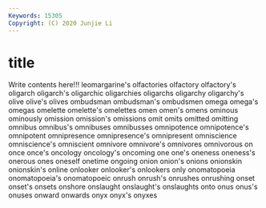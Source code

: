 ```yaml
---
Keywords: 15305
Copyright: (C) 2020 Junjie Li
---
```


# title

Write contents here!!!
leomargarine's 
olfactories 
olfactory 
olfactory's 
oligarch 
oligarch's 
oligarchic
oligarchies 
oligarchs 
oligarchy 
oligarchy's 
olive 
olive's 
olives 
ombudsman 
ombudsman's 
ombudsmen
omega 
omega's 
omegas 
omelette 
omelette's 
omelettes 
omen 
omen's 
omens 
ominous
ominously 
omission 
omission's 
omissions 
omit 
omits 
omitted 
omitting 
omnibus 
omnibus's
omnibuses 
omnibusses 
omnipotence 
omnipotence's 
omnipotent 
omnipresence 
omnipresence's 
omnipresent 
omniscience 
omniscience's
omniscient 
omnivore 
omnivore's 
omnivores 
omnivorous 
on 
once 
once's 
oncology 
oncology's
oncoming 
one 
one's 
oneness 
oneness's 
onerous 
ones 
oneself 
onetime 
ongoing
onion 
onion's 
onions 
onionskin 
onionskin's 
online 
onlooker 
onlooker's 
onlookers 
only
onomatopoeia 
onomatopoeia's 
onomatopoeic 
onrush 
onrush's 
onrushes 
onrushing 
onset 
onset's 
onsets
onshore 
onslaught 
onslaught's 
onslaughts 
onto 
onus 
onus's 
onuses 
onward 
onwards
onyx 
onyx's 
onyxes 
